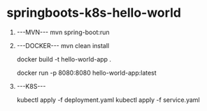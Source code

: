 # springboots-k8s-hello-world


1. ---MVN---
   mvn spring-boot:run

2. ---DOCKER---
   mvn clean install

   docker build -t hello-world-app .

   docker run -p 8080:8080 hello-world-app:latest

3. ---K8S---

   kubectl apply -f deployment.yaml
   kubectl apply -f service.yaml
